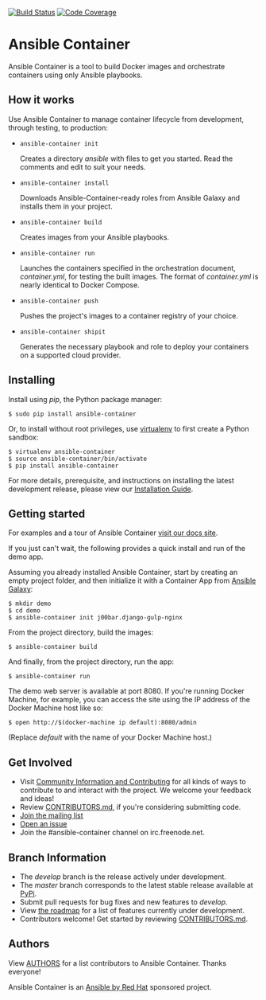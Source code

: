 [![Build Status](https://travis-ci.org/ansible/ansible-container.svg)](https://travis-ci.org/ansible/ansible-container)
[![Code Coverage](https://codecov.io/gh/ansible/ansible-container/coverage.svg)](https://codecov.io/gh/ansible/ansible-container)

# Ansible Container

Ansible Container is a tool to build Docker images and orchestrate containers using only Ansible playbooks.

## How it works

Use Ansible Container to manage container lifecycle from development, through testing, to production:

* `ansible-container init`

  Creates a directory *ansible* with files to get you started. Read the comments and edit to suit your needs.

* `ansible-container install`

  Downloads Ansible-Container-ready roles from Ansible Galaxy and installs them in your project.

* `ansible-container build`

  Creates images from your Ansible playbooks.

* `ansible-container run`

  Launches the containers specified in the orchestration document, *container.yml*, for testing the built images. The 
  format of *container.yml* is nearly identical to Docker Compose.

* `ansible-container push`

  Pushes the project's images to a container registry of your choice.

* `ansible-container shipit`

  Generates the necessary playbook and role to deploy your containers on a supported cloud provider.

## Installing

Install using *pip*, the Python package manager:

    $ sudo pip install ansible-container
    
Or, to install without root privileges, use [virtualenv](https://virtualenv.pypa.io/en/stable/) to first create a 
Python sandbox:
    
    $ virtualenv ansible-container
    $ source ansible-container/bin/activate
    $ pip install ansible-container

For more details, prerequisite, and instructions on installing the latest development release, please view our 
[Installation Guide](https://docs.ansible.com/ansible-container/installation.html).


## Getting started

For examples and a tour of Ansible Container [visit our docs site](https://docs.ansible.com/ansible-container/).

If you just can't wait, the following provides a quick install and run of the demo app.

Assuming you already installed Ansible Container, start by creating an empty project folder, and then initialize it with a Container App from [Ansible Galaxy](https://galaxy.ansible.com):

```
$ mkdir demo
$ cd demo
$ ansible-container init j00bar.django-gulp-nginx
```

From the project directory, build the images:

```
$ ansible-container build
```

And finally, from the project directory, run the app:

```
$ ansible-container run
```

The demo web server is available at port 8080. If you're running Docker Machine, for example, you can access the 
site using the IP address of the Docker Machine host like so:

```
$ open http://$(docker-machine ip default):8080/admin
```
(Replace *default* with the name of your Docker Machine host.)

## Get Involved

* Visit [Community Information and Contributing](https://docs.ansible.com/ansible-container/community/index.html) 
  for all kinds of ways to contribute to and interact with the project. We welcome your feedback and ideas!
* Review [CONTRIBUTORS.md](./CONTRIBUTORS.md), if you're considering submitting code.
* [Join the  mailing list](https://groups.google.com/forum/#!forum/ansible-container)
* [Open an issue](https://github.com/ansible/ansible-container/issues)
* Join the #ansible-container channel on irc.freenode.net.  

## Branch Information

 * The *develop* branch is the release actively under development.
 * The *master* branch corresponds to the latest stable release available at [PyPi](https://pypi.org/project/ansible-container/).
 * Submit pull requests for bug fixes and new features to *develop*.
 * View [the roadmap](./ROADMAP.rst) for a list of features currently under development.
 * Contributors welcome! Get started by reviewing [CONTRIBUTORS.md](./CONTRIBUTORS.md).

## Authors

View [AUTHORS](./AUTHORS) for a list contributors to Ansible Container. Thanks everyone!

Ansible Container is an [Ansible by Red Hat](https://ansible.com) sponsored project.
